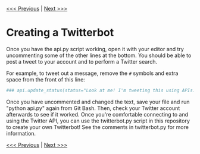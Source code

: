 [<<< Previous](accessing_api.md) | [Next >>>](scraping_data.md)

# Creating a Twitterbot

Once you have the api.py script working, open it with your editor and try uncommenting some of the other lines at the bottom. You should be able to post a tweet to your account and to perform a Twitter search.

For example, to tweet out a message, remove the `#` symbols and extra space from the front of this line:

```python
### api.update_status(status="Look at me! I'm tweeting this using APIs. #INDHRI @dhsouthbend @enc213")
```

Once you have uncommented and changed the text, save your file and run "python api.py" again from Git Bash. Then, check your Twitter account afterwards to see if it worked. Once you're comfortable connecting to and using the Twitter API, you can use the twitterbot.py script in this repository to create your own Twitterbot! See the comments in twitterbot.py for more information.


[<<< Previous](accessing_api.md) | [Next >>>](scraping_data.md)
